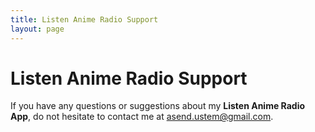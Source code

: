```yaml
---
title: Listen Anime Radio Support
layout: page
---
```


# Listen Anime Radio Support

If you have any questions or suggestions about my **Listen Anime Radio App**, do not hesitate to contact me at asend.ustem@gmail.com.

